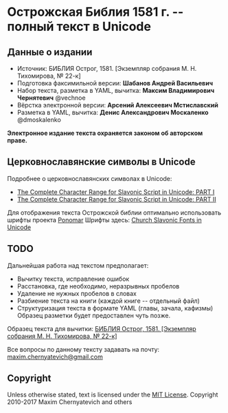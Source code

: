 # Острожская Библия 1581 г. -- полный текст в Unicode

## Данные о издании
- Источник: БИБЛИЯ Острог, 1581. [Экземпляр собрания М. Н. Тихомирова, № 22-к]
- Подготовка факсимильной версии: **Шабанов Андрей Васильевич**
- Набор текста, разметка в YAML, вычитка: **Максим Владимирович Чернятевич** @vechnoe
- Вёрстка электронной версии: **Арсений Алексеевич Мстиславский**
- Разметка в YAML, вычитка: **Денис Александрович Москаленко** @dmoskalenko

**Электронное издание текста охраняется законом об авторском праве.**

## Церковнославянские символы в Unicode

Подробнее о церковнославянских символах в Unicode:

- [The Complete Character Range for Slavonic Script in Unicode: PART I](http://www.synaxis.info/azbuka/ponomar/charset/charset_1.htm)
- [The Complete Character Range for Slavonic Script in Unicode: PART II](http://www.synaxis.info/azbuka/ponomar/charset/charset_2.htm)

Для отображения текста Острожской библии оптимально использовать шрифты 
проекта [Ponomar](http://www.synaxis.info/azbuka/ponomar/ponomar.html)
Шрифты здесь: [Church Slavonic Fonts in Unicode](http://sci.ponomar.net/fonts.html)


## TODO
Дальнейшая работа над текстом предполагает:

- Вычитку текста, исправление ошибок
- Расстановка, где необходимо, неразрывных пробелов
- Удаление не нужных пробелов в словах
- Разбиение текста на книги (каждой книге -- отдельный файл)
- Структуризация текста в формате YAML (главы, зачала, кафизмы)
  Образец разметки будет предоставлен чуть позже.

Образец текста для вычитки: [БИБЛИЯ Острог, 1581. [Экземпляр собрания М. Н. Тихомирова, № 22-к]](http://vechnoe.info/bible/pdf)
  
Все вопросы по данному тексту задавать на почту:  [maxim.chernyatevich@gmail.com](mailto:maxim.chernyatevich@gmail.com)


## Copyright
Unless otherwise stated, text is licensed under the [MIT License](https://opensource.org/licenses/MIT).
Copyright 2010-2017 Maxim Chernyatevich and others



